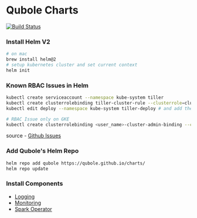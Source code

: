 # Qubole Charts

[![Build Status](https://cloud.drone.io/api/badges/qubole/charts/status.svg)](https://cloud.drone.io/qubole/charts)

### Install Helm V2
```bash
# on mac
brew install helm@2
# setup kubernetes cluster and set current context
helm init
```

### Known RBAC Issues in Helm
```bash
kubectl create serviceaccount --namespace kube-system tiller
kubectl create clusterrolebinding tiller-cluster-rule --clusterrole=cluster-admin --serviceaccount=kube-system:tiller
kubectl edit deploy --namespace kube-system tiller-deploy # and add the line serviceAccount: tiller to spec/template/spec

# RBAC Issue only on GKE
kubectl create clusterrolebinding <user_name>-cluster-admin-binding --clusterrole=cluster-admin --user=<user_email>
```
source - [Github Issues](https://github.com/helm/helm/issues/2224)

### Add Qubole's Helm Repo
```bash
helm repo add qubole https://qubole.github.io/charts/
helm repo update
```

### Install Components

* [Logging](docs/logging.md)
* [Monitoring](docs/monitoring.md)
* [Spark Operator](docs/sparkoperator.md)
